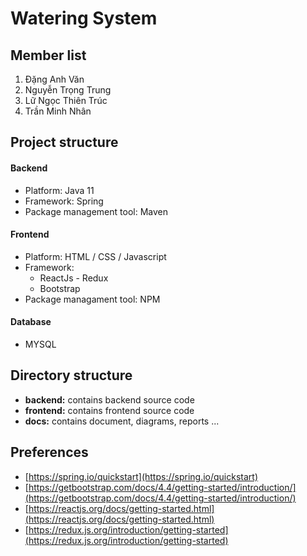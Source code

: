 # Watering System

## Member list
1. Đặng Anh Văn
2. Nguyễn Trọng Trung
3. Lữ Ngọc Thiên Trúc
4. Trần Minh Nhân

## Project structure

#### Backend
* Platform: Java 11
* Framework: Spring
* Package management tool: Maven

#### Frontend
* Platform: HTML / CSS / Javascript
* Framework: 
	* ReactJs - Redux
	* Bootstrap
* Package managament tool: NPM

#### Database
* MYSQL

## Directory structure
* **backend:** contains backend source code
* **frontend:** contains frontend source code
* **docs:** contains document, diagrams, reports ...

## Preferences
* [https://spring.io/quickstart](https://spring.io/quickstart)
* [https://getbootstrap.com/docs/4.4/getting-started/introduction/](https://getbootstrap.com/docs/4.4/getting-started/introduction/)
* [https://reactjs.org/docs/getting-started.html](https://reactjs.org/docs/getting-started.html)
* [https://redux.js.org/introduction/getting-started](https://redux.js.org/introduction/getting-started)